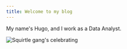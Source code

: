 ```yaml
---
title: Welcome to my blog
---
```

My name's Hugo, and I work as a Data Analyst. 

![Squirtle gang's celebrating](https://www.pokemon.com/static-assets/content-assets/cms2/img/watch-pokemon-tv/seasons/season25/season25_ep47_ss01.jpg)
